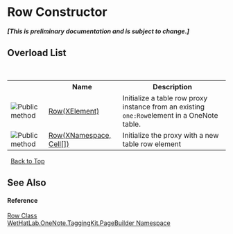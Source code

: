# Row Constructor 
 _**\[This is preliminary documentation and is subject to change.\]**_


## Overload List
&nbsp;<table><tr><th></th><th>Name</th><th>Description</th></tr><tr><td>![Public method](media/pubmethod.gif "Public method")</td><td><a href="b395670f-270a-cc4d-bd95-e6cdea882cfa.md">Row(XElement)</a></td><td>
Initialize a table row proxy instance from an existing `one:Row`element in a OneNote table.</td></tr><tr><td>![Public method](media/pubmethod.gif "Public method")</td><td><a href="6b312d1b-998f-d5ba-37b9-201d2bba4665.md">Row(XNamespace, Cell[])</a></td><td>
Initialize the proxy with a new table row element</td></tr></table>&nbsp;
<a href="#row-constructor">Back to Top</a>

## See Also


#### Reference
<a href="f05be1a3-e029-f22c-2aa9-fdd4596fe0b4.md">Row Class</a><br /><a href="56352230-71f2-f4b7-63a8-983965663af5.md">WetHatLab.OneNote.TaggingKit.PageBuilder Namespace</a><br />